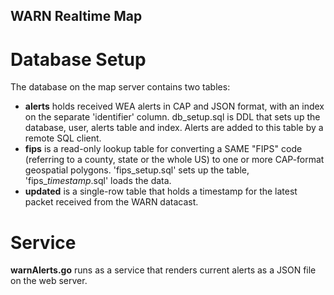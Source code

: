 ## WARN Realtime Map
# Database Setup
The database on the map server contains two tables:
- **alerts** holds received WEA alerts in CAP and JSON format, with an index on the separate 'identifier' column.  db_setup.sql is DDL that sets up the database, user, alerts table and index.  Alerts are added to this table by a remote SQL client.
- **fips** is a read-only lookup table for converting a SAME "FIPS" code (referring to a county, state or the whole US) to one or more CAP-format geospatial polygons.  'fips_setup.sql' sets up the table, 'fips_*timestamp*.sql' loads the data.
- **updated** is a single-row table that holds a timestamp for the latest packet received from the WARN datacast.

# Service
**warnAlerts.go** runs as a service that renders current alerts as a JSON file on the web server.
